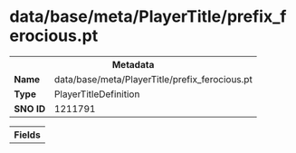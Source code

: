 <h1>data/base/meta/PlayerTitle/prefix_ferocious.pt</h1><table><tr><th colspan="100%">Metadata</th></tr><tr><td><b>Name</b></td><td>data/base/meta/PlayerTitle/prefix_ferocious.pt</td></tr><tr><td><b>Type</b></td><td>PlayerTitleDefinition</td></tr><tr><td><b>SNO ID</b></td><td>1211791</td></tr></table>

<table><tr><th colspan="100%">Fields</th></tr></table>


